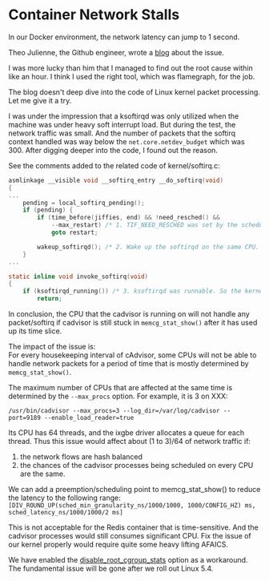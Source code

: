 # Container Network Stalls
In our Docker environment, the network latency can jump to 1 second.

Theo Julienne, the Github engineer, wrote a
[blog](https://github.blog/2019-11-21-debugging-network-stalls-on-kubernetes)
about the issue.

I was more lucky than him that I managed to find out the root cause
within like an hour. I think I used the right tool, which was
flamegraph, for the job.

The blog doesn't deep dive into the code of Linux kernel packet
processing. Let me give it a try.

I was under the impression that a ksoftirqd was only utilized when the
machine was under heavy soft interrupt load.  But during the test, the
network traffic was small. And the number of packets that the softirq
context handled was way below the `net.core.netdev_budget` which
was 300. After digging deeper into the code, I found out the reason.

See the comments added to the related code of kernel/softirq.c:
```C
asmlinkage __visible void __softirq_entry __do_softirq(void)
{
...
	pending = local_softirq_pending();
	if (pending) {
		if (time_before(jiffies, end) && !need_resched() &&
		    --max_restart) /* 1. TIF_NEED_RESCHED was set by the scheduler because cadvisor had been stuck in memcg_stat_show() for too long. So "!need_resched()" was false here.*/
			goto restart;

		wakeup_softirqd(); /* 2. Wake up the softirqd on the same CPU. Stat the softirqd became TASK_RUNNING and it started waiting on the runqueue. */
	}
...

static inline void invoke_softirq(void)
{
	if (ksoftirqd_running()) /* 3. ksoftirqd was runnable. So the kernel decided to let the ksoftirqd thread handle softirq but it was blocked by the cadvisor process that was actually running. As a result, the CPU would not handle any packet/softirq until the next scheduling point. */
		return;
```

In conclusion, the CPU that the cadvisor is running on will not handle
any packet/softirq if cadvisor is still stuck in `memcg_stat_show()`
after it has used up its time slice.

The impact of the issue is:  
For every housekeeping interval of cAdvisor, some CPUs will not be
able to handle network packets for a period of time that is mostly
determined by `memcg_stat_show()`.

The maximum number of CPUs that are affected at the same time is
determined by the `--max_procs` option. For example, it is 3 on XXX:
```
/usr/bin/cadvisor --max_procs=3 --log_dir=/var/log/cadvisor --port=9189 --enable_load_reader=true
```

Its CPU has 64 threads, and the ixgbe driver allocates a queue for each thread.
Thus this issue would affect about (1 to 3)/64 of network traffic if:
1. the network flows are hash balanced
2. the chances of the cadvisor processes being scheduled on every CPU are the same.

We can add a preemption/scheduling point to memcg_stat_show() to reduce the latency to the following range:
`[DIV_ROUND_UP(sched_min_granularity_ns/1000/1000, 1000/CONFIG_HZ) ms, sched_latency_ns/1000/1000/2 ms]`

This is not acceptable for the Redis container that is time-sensitive.
And the cadvisor processes would still consumes significant CPU.
Fix the issue of our kernel properly would require quite some heavy lifting AFAICS.

We have enabled the [disable_root_cgroup_stats](https://github.com/google/cadvisor/pull/2283) option as a workaround.
The fundamental issue will be gone after we roll out Linux 5.4.

